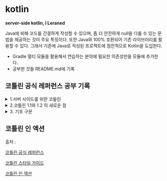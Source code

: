 # kotlin

**server-side kotlin, I Leraned**

Java에 비해 코드를 간결하게 작성할 수 있으며, 좀 더 안전하게 null을 다룰 수 있는 문법을 제공하는 것이 주요 특징이다. 또한 Java와 100% 호환되어 기존 라이브러리를 활용할 수 있다. 그래서 기존에
Java로 작성된 프로젝트에 점진적으로 Kotlin을 도입한다.

- Gradle 멀티 모듈을 활용해서 연습하는 분야에 필요한 의존성만을 모듈에 추가한다.
- 공부한 것들 README.md에 기록

## 코틀린 공식 레퍼런스 공부 기록

<details>
  <summary>1.서버 사이드를 위한 코틀린</summary>
  <div markdown="1">

### 서버 사이드를 위한 코틀린

코틀린을 사용하면 간결하고 표현력있는 코드를 작성할 수 있다. 또한 기존의 자바 기반 기술 스택과 호환성을 완벽하게 유지하며 학습이 어렵지 않기에 서버 어플리케이션 개발에 매우 적합하다.

- 표현력 : 코틀린은 타입에 안전한 빌더 나 위임 프로퍼티 와 같은 혁신적인 언어 특징을 제공하며, 이를 통해 강력하고 사용하기 쉬운 추상화를 만들 수 있다.
- 확장성 : 코틀린이 지원하는 코루틴 은 적정 수준의 하드웨어 수준에서 대량의 클라이언트를 처리할 수 있는 확장성있는 서버 어플리케이션을 구축할 수 있게 해준다.
- 상호운용성 : 코틀린은 모든 자바 기반 프레임워크와 완전히 호환되므로 익숙한 기술 스택을 유지하면서 최신 언어의 장점을 누릴 수 있다.
- 마이그레이션 : 코틀린은 코드베이스를 자바에서 코틀린으로 단계적이면서 점진적으로 이전할 수 있도록 지원한다. 자바로 작성한 시스템을 유지하면서 신규 코드를 코틀린으로 작성할 수 있다.
- 도구 : IDE를 위한 코틀린 지원이 대체로 훌륭하며, 인텔리J IDEA Ultimate는 플러그인으로 프레임워크에 특화된 도구(예, 스프링을 위한 도구)를 제공한다.
- 학습 곡선 : 자바 개발자는 쉽게 코틀린을 시작할 수 있다. 코틀린 플러그인에 포함된 자바-코틀린 자동 변환기로 시작할 때 도움을 받을 수 있다. 코틀린 콘 은 대화식으 로 구성된 연습을 통해 언어의 핵심 특징을
  익힐 수 있는 가이드를 제공한다.

### 코틀린을 지원하는 서버 개발 프레임워크

- 스프링 은 5.0 버전부터 더 간결한 API 를 제공하기 위해 코틀린 언어 특징을 사용한다. 온라인 프로젝트 생성기 를 사용하면 신규 코틀린 프로젝트를 빠르게 생성할 수 있다.
- Vert.x 는 JVM에서 동작하는 리액티브 웹 어플리케이션을 만들기 위한 프레임워크로 완전한 문서 를 포함한 코틀린 전용 모듈을 제공한다.
- Ktor 은 JetBrains가 만든 코틀린-네이티브 웹 프레임워크이다. 이 프레임워크는 높은 확장성과 사용하기 쉽고 관용적인 API를 제공하기 위해 코루틴을 사용한다.
- kotlinx.html 은 웹 어플리케이션에서 HTML을 만들 때 사용할 수 있는 DSL이다. JSP나 FreeMarker와 같은 전통적인 템플릿 시스템에 대한 대안으로 사용한다.
- JDBC를 통한 직접 접근 외에 JPA, 자바 드라이버를 통한 NoSQL 데이터베이스 사용 등의 영속성 기술을 사용할 수 있다. JPA의 경우 kotlin-jpa 컴파일러 플러그인 을 사용하면 코틀린으로 컴파일한
  클래스를 프레임워크의 요구에 맞출 수 있다

### 코틀린 서버 사이드 어플리케이션 배포

- 아마존 웹 서비스, 구글 클라우드 플랫폼 등 자바 웹 어플리케이션을 지원하는 모든 호스트에 코틀린 어플리케이션을 배포할 수 있다.
- Heroku 에 코틀린 애플리케이션을 배포하려면 공식 Heroku 튜토리얼 을 따라하면 된다.
- AWS Labs는 코틀린을 사용해서 AWS Lambda 함수를 작성하는 예제 프로젝트 를 제공한다.

### 서버 사이드 코틀린 사용자

- Corda 는 주요 은행이 지원하는 오픈소스 분산 원장(ledger) 플랫픔으로, 전체를 코틀린으로 만들었다.
- JetBrains Account 는 JetBrains의 전체 라이스선 판매와 검증을 담당하는 시스템으로 100% 코틀린으로 작성했고 2015년부터 큰 문제 없이 운영에서 돌고 있다.

  </div>

</details>

<details>
  <summary>2.코틀린 1.1와 1.2 의 새로운 점</summary>
  <div markdown="1">

### 1.1 - JVM 백엔드

**자바 8 바이트코드 지원**

이제 자바 8 바이트코드 생성 옵션을 제공한다( -jvm-target 1.8 명령행 옵션이나 대응하는 앤트/메이븐/그레이들 옵션). 현재는 이 옵션이 바이트 코드의 세만틱을 변경하지 않지만(특히 인터페이스의 디폴트
메서드와 람다를 코틀린 1.0처럼 생성한다), 향후에 이를 더 사용할 계획이다

**자바 8 표준 라이브러리 지원**

이제 자바 7과 8에 추가된 새로운 JDK API를 지원하는 표준 라이브러리 버전을 따로 제공한다. 새 API에 접근하려면 표준 kotlin-stdlib 대신에 kotlin-stdlib-jre7 과
kotlin-stdlib-jre8 메이븐 아티팩트를 사용하면 된다. 이 아티팩트는 kotlin-stdlib 를 일부 확장한 것으로 의존성 전이로 kotlin-stdlib 를 포함한다.

**바이트코드의 파라미터 이름**

이제 바이트코드의 파라미터 이름 저장을 지원한다. -java-parameters 명령행 옵션을 사용해서 활성화할 수 있다.

**상수 인라인**

컴파일러는 이제 const val 프로퍼티의 값을 상수 사용 위치에 인라인한다.

**수정가능 클로저 변수**

람다에서 수정가능한 클로저 변수를 캡처하기 위해 사용한 박싱 클래스는 더 이상 volatile 필드를 갖지 않는다. 이 변화는 성능을 향상시키지만, 매우 드 물게 새로운 경쟁 조건(race condition)을
유발할 수 있다. 경쟁 조건에 영향을 받는다면 변수에 접근할 때 자신만의 동기화를 제공해야 한다.

**javax.script 지원**

코틀린은 이제 javax.script API (JSR-223)와의 통합을 지원한다. 이 API를 사용하면 런타임에 코드를 평가할 수 있다:

```kotlin
val engine = ScriptEngineManager().getEngineByExtension("kts")!!
engine.eval("val x = 3")
println(engine.eval("x + 2")) // 5를 출력
```

**kotlin.reflect.full**

자바 9 지원을 준비하기 위해 kotlin-reflect.jar 라이브러리에 있는 확장 함수와 프로퍼티를 kotlin.reflect.full 로 옮겼다. 이전 패키 지( kotlin.reflect )의 이름을
디프리케이트했고 코틀린 1.2에서는 삭제할 것이다. ( KClass 와 같은) 핵심 리플렉션 인터페이스는 kotlinreflect 가 아닌 코틀린 표준 라이브러리에 속하므로 이동에 영향을 받지 않는다.

### 1.2 - JVM 백엔드

**생성자 호출 정규화(normalization)**

1.0 버전부터 코틀린은 try-catch 식이나 인라인 함수 호출과 같은 복잡합 제어 흐름을 갖는 식을 지원했다. 그런 코드는 자바 가상 머신 스펙에 따르면 유효하다. 안타깝게도, 일부 바이트코드 처리 도구는
생성자 호출 인자에 그런 식이 위치할 때, 그런 코드를 잘 처리하지 못한다.

그런 바이트코드 처리 도구 사용자가 겪는 이런 문제를 완화하기 위해, 명령행 옵션( -Xnormalize-constructor-calls=MODE )을 추가했다. 이 옵션을 사용하면 컴파일러는 생성자에 대해 자바와
비슷한 바이트코드를 생성한다. MODE 는 다음 중 하나이다:

- disable (기본) - 코틀린 1.0 및 1.1과 같은 방법으로 바이트코드를 생성한다.
- enable - 생성자 호출에 대해 자바와 같은 바이트코드를 생성한다. 이는 클래스를 로딩하고 초기화하는 순서를 바꿀 수 있다.
- preserve-class-initialization - 생성자 호출에 대해 자바와 같은 바이트코드를 생성한다. 클래스 초기화 순서가 유지됨을 보장한다. 이 는 어플리케이션의 전체 성능에 영향을 줄 수 있다.
  여러 클래스가 복잡한 상태를 공유하고 클래스 초기화 시점에 수정하는 경우에 한해서만 사용해라.

“수동” 차선책은 호출 인자에서 직접 하위 식을 평가하는 대신, 변수에 흐름 제어를 갖는 하위 식 값을 저장하는 것이다. 이는 -Xnormalizeconstructor-calls=enable 와 유사하다.

**자바 디폴트 메서드 호출**

코틀린 1.2 이전에, JVM 1.6을 대상으로 할 때 인터페이스가 자바의 디폴트 메서드를 오버라이딩할 경우 상위 호출에 대해 Super calls to Java default methods are
deprecated in JVM target 1.6. Recompile with '-jvm-target 1.8' 경고를 발생했다. 코틀린 1.2부터는 경고 대신 에러 가 발생하며, JVM 1.8 대상으로 코드를
컴파일해야 한다.

**기존을 깨는 변경: 플랫폼 타입을 위해 x.equals(null)의 일관된 동작**

자바 기본 타입( Int! , Boolean! , Short !, Long! , Float! , Double! , Char! )에 매핑되는 플랫폼 타입에 대해 x.equals(null) 를 호출하면 x 가 null일
때 잘못된 값을 리턴한다. 코틀린 1.2부터 플랫폼 타입의 null 값에 대해 x.equals(...) 를 호출하면 NPE를 발생한다 (하지만 x == ... 는 아니다).

1.2 이전과 동일하게 동작하게 하려면, 컴파일러에 -Xno-exception-on-explicit-equals-for-boxed-null 플래그를 전달한다.

**기존을 깨는 변경: fix for platform null escaping through an inlined extension receiver**

플랫폼 타입인 null 값에 대해 호출되는 인라인 확장 함수는 리시버가 null인지 검사하지 않았고, 그래서 null이 다른 코드로 퍼지는 것을 허용했다. 코틀린 1.2는 호출 위치에서 이런 검사를 강제하며,
리시버가 null이면 익셉션을 발생한다.

이전 동작으로 바꾸려면, 컴파일러에 대체 플래그인 -Xno-receiver-assertions 를 전달한다.

  </div>
</details>

<details>
  <summary>3. 기초 구문</summary>
  <div markdown="1">

### 함수 정의

두 개의 Int 파라미터와 리턴 타입이 Int 인 함수:

```kotlin
fun sum(a: Int, b: Int): Int {
    return a + b
}
```

식 몸체(expression body)를 사용하고 리턴 타입을 추론:

```kotlin
fun sum(a: Int, b: Int) = a + b
```

의미없는 값을 리턴하는 함수:

```kotlin
fun printSum(a: Int, b: Int): Unit {
    println("sum of $a and $b is ${a + b}")
}
```

Unit 리턴 타입은 생략 가능:

```kotlin
fun printSum(a: Int, b: Int) {
    println("sum of $a and $b is ${a + b}")
}
```

### 로컬 변수 정의

한 번만 할당 가능한(읽기 전용) 로컬 변수:

```kotlin
val a: Int = 1 // 특시 할당
val b = 2 // `Int` 타입으로 추론
val c: Int // 초기화를 하지 않으면 타입 필요
c = 3 // 나중에 할당
```

### 변경가능 변수:

```kotlin
var x = 5 // `Int` 타입 추론
x += 1
```

### 문자열 템플릿 사용

```kotlin
var a = 1
// 템플릿에서 단순 이름 사용:
val s1 = "a is $a"
a = 2
// 템플릿에서 임의의 식 사용:
val s2 = "${s1.replace("is", "was")}, but now is $a"
```

### 조건 식 사용

```kotlin
fun maxOf(a: Int, b: Int): Int {
    if (a > b) {
        return a
    } else {
        return b
    }
}
```

### if 를 식으로 사용하기:

```kotlin
fun maxOf(a: Int, b: Int) = if (a > b) a else b
```

### null 가능 값 사용과 null 검사

null 값이 가능할 때 반드시 레퍼런스를 명시적으로 null 가능(nullable)으로 표시해야 한다.

아래 코드가 str 이 정수를 갖지 않으면 null 을 리턴한다고 할 때:

```kotlin
fun parseInt(str: String): Int? {
// ...
```

null 가능 값을 리턴하는 함수는 다음과 같이 사용한다:

```kotlin
fun printProduct(arg1: String, arg2: String) {
    val x = parseInt(arg1)
    val y = parseInt(arg2)
    // `x * y` 코드는 에러를 발생하는데, 이유는 null을 가질 수 있기 때문이다.
    if (x != null && y != null) {
        // null 검사 이후에 x와 y를 자동으로 null 불가로 변환
        println(x * y)
    } else {
        println("either '$arg1' or '$arg2' is not a number")
    }
}
```

또는

```kotlin
// ...
if (x == null) {
    println("Wrong number format in arg1: '$arg1'")
    return
}
if (y == null) {
    println("Wrong number format in arg2: '$arg2'")
    return
}
// null 검사 이후에 x와 y를 자동으로 null 불가로 변환
println(x * y)
```

### 타입 검사와 자동 변환 사용

is 연산자는 식이 타입의 인스턴스인지 검사한다. 불변 로컬 변수나 프로퍼티가 특정 타입인지 검사할 경우 명시적으로 타입을 변환할 필요가 없다:

```kotlin
fun getStringLength(obj: Any): Int? {
    if (obj is String) {
        // 이 블록에서는 `obj`를 자동으로 `String`으로 변환
        return obj.length
    }
    // 타입 검사 블록 밖에서 `obj`는 여전히 `Any` 타입
    return null
}
```

또는

```kotlin
fun getStringLength(obj: Any): Int? {
    if (obj !is String) return null
    // `obj`를 자동으로 `String`으로 변환
    return obj.length
}
```

또는 심지어 다음도 가능

```kotlin
fun getStringLength(obj: Any): Int? {
    // 우변의 `&&`에서 `obj`를 자동으로 `String`으로 변환
    if (obj is String && obj.length > 0) {
        return obj.length
    }
    return null
}
```

### for 루프 사용

```kotlin
val items = listOf("apple", "banana", "kiwi")
for (item in items) {
    println(item)
}
```

또는

```kotlin
val items = listOf("apple", "banana", "kiwi")
for (index in items.indices) {
    println("item at $index is ${items[index]}")
}
```

### while 루프 사용

```kotlin
val items = listOf("apple", "banana", "kiwi")
var index = 0
while (index < items.size) {
    println("item at $index is ${items[index]}")
    index++
}
```

### when 식 사용

```kotlin
fun describe(obj: Any): String =
        when (obj) {
            1 -> "One"
            "Hello" -> "Greeting"
            is Long -> "Long"
            !is String -> "Not a string"
            else -> "Unknown"
        }
```

### 범위 사용

```kotlin
val x = 10
val y = 9
if (x in 1..y + 1) {
    println("fits in range")
}
```

!in 연산자를 사용해서 숫자가 범위를 벗어나는지 검사한다:

```kotlin
val list = listOf("a", "b", "c")
if (-1 !in 0..list.lastIndex) {
    println("-1 is out of range")
}
if (list.size !in list.indices) {
    println("list size is out of valid list indices range too")
}
```

범위를 반복:

```kotlin
for (x in 1..5) {
    print(x)
}
```

또는 단순한 범위 이상:

```kotlin
for (x in 1..10 step 2) {
    print(x)
}
for (x in 9 downTo 0 step 3) {
    print(x)
}
```

### 콜렉션 사용

콜렉션에 대한 반복

```kotlin
for (item in items) {
    println(item)
}
```

in 연산자로 콜렉션이 객체를 포함하는지 검사:`

```kotlin
when {
    "orange" in items -> println("juicy")
    "apple" in items -> println("apple is fine too")
}
```

콜렉션을 걸러내고 변환하기 위해 람다 식 사용:

```kotlin
fruits
        .filter { it.startsWith("a") }
        .sortedBy { it }
        .map { it.toUpperCase() }
        .forEach { println(it) }
```

### 기본 클래스와 인스턴스 만들기:

```kotlin
val rectangle = Rectangle(5.0, 2.0) // 'new' 키워드 필요하지 않음
val triangle = Triangle(3.0, 4.0, 5.0)
```

### 이디엄

코틀린에서 종종 사용되는 이디엄을 정리했다. 선호하는 이디엄이 있다면 풀리퀘스트를 날려 기여해보자.

DTO 생성 (POJO/POCO)

```kotlin
data class Customer(val name: String, val email: String)
```

다음 기능을 가진 `Customer` 클래스를 제공한다:

- 모든 프로퍼티에 대한 getter (그리고 var 의 경우 setter)
- equals()
- hashCode()
- toString()
- copy()
- 모든 프로퍼티에 대한 component1() , component2() , …,

함수 파라미터의 기본 값

```kotlin
fun foo(a: Int = 0, b: String = "") {
    ...
}
```

리스트 필터링

```kotlin
val positives = list.filter { x -> x > 0 }
```

더 짧게 표현:

```kotlin
val positives = list.filter { it > 0 
```

스트링 삽입

```kotlin
println("Name $name")
```

인스턴스 검사

```kotlin
when (x) {
    is Foo -> ...
    is Bar -> ...
    else ->   ...
}
```

쌍으로 맵이나 목록 탐색

```kotlin
for ((k, v) in map) {
  println("$k -> $v")
}
```

k , v 대신 임의 이름을 사용할 수 있다.

범위 사용

```kotlin
for (i in 1..100) {
  ...
} // 닫힌 범위: 100 포함
for (i in 1 until 100) {
  ...
} // 반만 열린 범위: 100 미포함
for (x in 2..10 step 2) {
  ...
}
for (x in 10 downTo 1) {
  ...
}
if (x in 1..10) {
  ...
}
```

읽기 전용 리스트
```kotlin
val list = listOf("a", "b", "c")
```

읽기 전용 맵
```kotlin
val map = mapOf("a" to 1, "b" to 2, "c" to 3)
```

맵 접근
```kotlin
println(map["key"])
map["key"] = value
```

지연(lazy) 프로퍼티
```kotlin
val p: String by lazy {
// 문자열 계산
}
```

확장 함수
```kotlin
fun String.spaceToCamelCase() {
  ...
}
"Convert this to camelcase".spaceToCamelCase()
```

싱글톤 생성
```kotlin
object Resource {
  val name = "Name"
}
```

If not null 축약
```kotlin
val files = File("Test").listFiles()
println(files?.size)
```

If not null and else 축약
```kotlin
val files = File("Test").listFiles()
println(files?.size ?: "empty")
```      

  </div>
</details>


## 코틀린 인 액션




  </div>
</details>
출처 :

[코틀린 공식 레퍼런스](https://kotlinlang.org/docs/home.html)

[코틀린 스타일 가이드](https://developer.android.com/kotlin/style-guide?hl=ko)

[코틀린 인 액션](https://www.aladin.co.kr/shop/wproduct.aspx?ItemId=120267010)